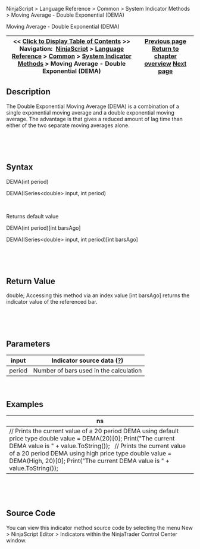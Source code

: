 ﻿


NinjaScript \> Language Reference \> Common \> System Indicator Methods \> Moving Average \- Double Exponential (DEMA)






















Moving Average \- Double Exponential (DEMA)







| \<\< [Click to Display Table of Contents](moving_average_-_double_expone.md) \>\> **Navigation:**     [NinjaScript](ninjascript-1.md) \> [Language Reference](language_reference_wip-1.md) \> [Common](common-1.md) \> [System Indicator Methods](indicators-1.md) \> Moving Average \- Double Exponential (DEMA) | [Previous page](money_flow_oscillator-1.md) [Return to chapter overview](indicators-1.md) [Next page](moving_average_-_exponential_e-1.md) |
| --- | --- |











## Description


The Double Exponential Moving Average (DEMA) is a combination of a single exponential moving average and a double exponential moving average. The advantage is that gives a reduced amount of lag time than either of the two separate moving averages alone.


 


 


## Syntax


DEMA(int period)  

DEMA(ISeries\<double\> input, int period)


 


Returns default value  

DEMA(int period)\[int barsAgo]  

DEMA(ISeries\<double\> input, int period)\[int barsAgo]


 


 


## Return Value


double; Accessing this method via an index value \[int barsAgo] returns the indicator value of the referenced bar.


 


 


## Parameters




| input | Indicator source data ([?](valid_input_data_for_indicator-1.md)) |
| --- | --- |
| period | Number of bars used in the calculation |



 


## 


## Examples




| ns |
| --- |
| // Prints the current value of a 20 period DEMA using default price type double value \= DEMA(20)\[0]; Print("The current DEMA value is " \+ value.ToString());   // Prints the current value of a 20 period DEMA using high price type double value \= DEMA(High, 20)\[0]; Print("The current DEMA value is " \+ value.ToString()); |



 


 


## Source Code


You can view this indicator method source code by selecting the menu New \> NinjaScript Editor \> Indicators within the NinjaTrader Control Center window.








